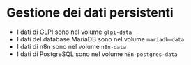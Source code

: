 # Gestione dei dati persistenti

- I dati di GLPI sono nel volume `glpi-data`
- I dati del database MariaDB sono nel volume `mariadb-data`
- I dati di n8n sono nel volume `n8n-data`
- I dati di PostgreSQL sono nel volume `n8n-postgres-data`
